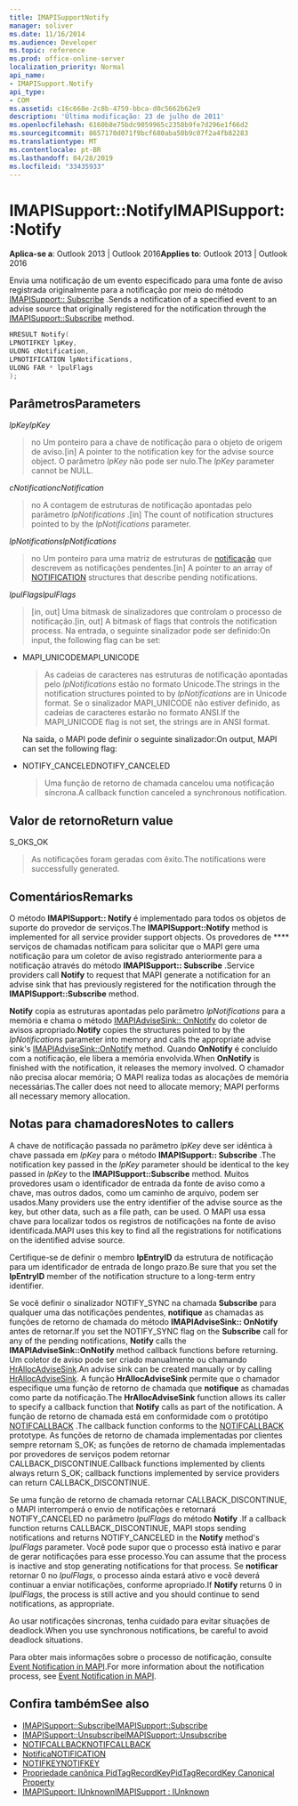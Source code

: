 ```yaml
---
title: IMAPISupportNotify
manager: soliver
ms.date: 11/16/2014
ms.audience: Developer
ms.topic: reference
ms.prod: office-online-server
localization_priority: Normal
api_name:
- IMAPISupport.Notify
api_type:
- COM
ms.assetid: c16c668e-2c8b-4759-bbca-d0c5662b62e9
description: 'Última modificação: 23 de julho de 2011'
ms.openlocfilehash: 6160b8e75bdc9059965c2358b9fe7d296e1f66d2
ms.sourcegitcommit: 8657170d071f9bcf680aba50b9c07f2a4fb82283
ms.translationtype: MT
ms.contentlocale: pt-BR
ms.lasthandoff: 04/28/2019
ms.locfileid: "33435933"
---
```

# <a name="imapisupportnotify"></a><span data-ttu-id="0d997-103">IMAPISupport::Notify</span><span class="sxs-lookup"><span data-stu-id="0d997-103">IMAPISupport::Notify</span></span>

<span data-ttu-id="0d997-104">**Aplica-se a**: Outlook 2013 | Outlook 2016</span><span class="sxs-lookup"><span data-stu-id="0d997-104">**Applies to**: Outlook 2013 | Outlook 2016</span></span> 
  
<span data-ttu-id="0d997-105">Envia uma notificação de um evento especificado para uma fonte de aviso registrada originalmente para a notificação por meio do método [IMAPISupport:: Subscribe](imapisupport-subscribe.md) .</span><span class="sxs-lookup"><span data-stu-id="0d997-105">Sends a notification of a specified event to an advise source that originally registered for the notification through the [IMAPISupport::Subscribe](imapisupport-subscribe.md) method.</span></span> 
  
```cpp
HRESULT Notify(
LPNOTIFKEY lpKey,
ULONG cNotification,
LPNOTIFICATION lpNotifications,
ULONG FAR * lpulFlags
);
```

## <a name="parameters"></a><span data-ttu-id="0d997-106">Parâmetros</span><span class="sxs-lookup"><span data-stu-id="0d997-106">Parameters</span></span>

<span data-ttu-id="0d997-107">_lpKey_</span><span class="sxs-lookup"><span data-stu-id="0d997-107">_lpKey_</span></span>
  
> <span data-ttu-id="0d997-108">no Um ponteiro para a chave de notificação para o objeto de origem de aviso.</span><span class="sxs-lookup"><span data-stu-id="0d997-108">[in] A pointer to the notification key for the advise source object.</span></span> <span data-ttu-id="0d997-109">O parâmetro _lpKey_ não pode ser nulo.</span><span class="sxs-lookup"><span data-stu-id="0d997-109">The  _lpKey_ parameter cannot be NULL.</span></span> 
    
<span data-ttu-id="0d997-110">_cNotification_</span><span class="sxs-lookup"><span data-stu-id="0d997-110">_cNotification_</span></span>
  
> <span data-ttu-id="0d997-111">no A contagem de estruturas de notificação apontadas pelo parâmetro _lpNotifications_ .</span><span class="sxs-lookup"><span data-stu-id="0d997-111">[in] The count of notification structures pointed to by the  _lpNotifications_ parameter.</span></span> 
    
<span data-ttu-id="0d997-112">_lpNotifications_</span><span class="sxs-lookup"><span data-stu-id="0d997-112">_lpNotifications_</span></span>
  
> <span data-ttu-id="0d997-113">no Um ponteiro para uma matriz de estruturas de [notificação](notification.md) que descrevem as notificações pendentes.</span><span class="sxs-lookup"><span data-stu-id="0d997-113">[in] A pointer to an array of [NOTIFICATION](notification.md) structures that describe pending notifications.</span></span> 
    
<span data-ttu-id="0d997-114">_lpulFlags_</span><span class="sxs-lookup"><span data-stu-id="0d997-114">_lpulFlags_</span></span>
  
> <span data-ttu-id="0d997-115">[in, out] Uma bitmask de sinalizadores que controlam o processo de notificação.</span><span class="sxs-lookup"><span data-stu-id="0d997-115">[in, out] A bitmask of flags that controls the notification process.</span></span> <span data-ttu-id="0d997-116">Na entrada, o seguinte sinalizador pode ser definido:</span><span class="sxs-lookup"><span data-stu-id="0d997-116">On input, the following flag can be set:</span></span>
    
  - <span data-ttu-id="0d997-117">MAPI_UNICODE</span><span class="sxs-lookup"><span data-stu-id="0d997-117">MAPI_UNICODE</span></span> 
    
    > <span data-ttu-id="0d997-118">As cadeias de caracteres nas estruturas de notificação apontadas pelo _lpNotifications_ estão no formato Unicode.</span><span class="sxs-lookup"><span data-stu-id="0d997-118">The strings in the notification structures pointed to by  _lpNotifications_ are in Unicode format.</span></span> <span data-ttu-id="0d997-119">Se o sinalizador MAPI_UNICODE não estiver definido, as cadeias de caracteres estarão no formato ANSI.</span><span class="sxs-lookup"><span data-stu-id="0d997-119">If the MAPI_UNICODE flag is not set, the strings are in ANSI format.</span></span> 

    <span data-ttu-id="0d997-120">Na saída, o MAPI pode definir o seguinte sinalizador:</span><span class="sxs-lookup"><span data-stu-id="0d997-120">On output, MAPI can set the following flag:</span></span>
        
  - <span data-ttu-id="0d997-121">NOTIFY_CANCELED</span><span class="sxs-lookup"><span data-stu-id="0d997-121">NOTIFY_CANCELED</span></span> 
    
    > <span data-ttu-id="0d997-122">Uma função de retorno de chamada cancelou uma notificação síncrona.</span><span class="sxs-lookup"><span data-stu-id="0d997-122">A callback function canceled a synchronous notification.</span></span>
    
## <a name="return-value"></a><span data-ttu-id="0d997-123">Valor de retorno</span><span class="sxs-lookup"><span data-stu-id="0d997-123">Return value</span></span>

<span data-ttu-id="0d997-124">S_OK</span><span class="sxs-lookup"><span data-stu-id="0d997-124">S_OK</span></span> 
  
> <span data-ttu-id="0d997-125">As notificações foram geradas com êxito.</span><span class="sxs-lookup"><span data-stu-id="0d997-125">The notifications were successfully generated.</span></span>
    
## <a name="remarks"></a><span data-ttu-id="0d997-126">Comentários</span><span class="sxs-lookup"><span data-stu-id="0d997-126">Remarks</span></span>

<span data-ttu-id="0d997-127">O método **IMAPISupport:: Notify** é implementado para todos os objetos de suporte do provedor de serviços.</span><span class="sxs-lookup"><span data-stu-id="0d997-127">The **IMAPISupport::Notify** method is implemented for all service provider support objects.</span></span> <span data-ttu-id="0d997-128">Os provedores de \*\*\*\* serviços de chamadas notificam para solicitar que o MAPI gere uma notificação para um coletor de aviso registrado anteriormente para a notificação através do método **IMAPISupport:: Subscribe** .</span><span class="sxs-lookup"><span data-stu-id="0d997-128">Service providers call **Notify** to request that MAPI generate a notification for an advise sink that has previously registered for the notification through the **IMAPISupport::Subscribe** method.</span></span> 
  
<span data-ttu-id="0d997-129">**Notify** copia as estruturas apontadas pelo parâmetro _lpNotifications_ para a memória e chama o método [IMAPIAdviseSink:: OnNotify](imapiadvisesink-onnotify.md) do coletor de avisos apropriado.</span><span class="sxs-lookup"><span data-stu-id="0d997-129">**Notify** copies the structures pointed to by the  _lpNotifications_ parameter into memory and calls the appropriate advise sink's [IMAPIAdviseSink::OnNotify](imapiadvisesink-onnotify.md) method.</span></span> <span data-ttu-id="0d997-130">Quando **OnNotify** é concluído com a notificação, ele libera a memória envolvida.</span><span class="sxs-lookup"><span data-stu-id="0d997-130">When **OnNotify** is finished with the notification, it releases the memory involved.</span></span> <span data-ttu-id="0d997-131">O chamador não precisa alocar memória; O MAPI realiza todas as alocações de memória necessárias.</span><span class="sxs-lookup"><span data-stu-id="0d997-131">The caller does not need to allocate memory; MAPI performs all necessary memory allocation.</span></span> 
  
## <a name="notes-to-callers"></a><span data-ttu-id="0d997-132">Notas para chamadores</span><span class="sxs-lookup"><span data-stu-id="0d997-132">Notes to callers</span></span>

<span data-ttu-id="0d997-133">A chave de notificação passada no parâmetro _lpKey_ deve ser idêntica à chave passada em _lpKey_ para o método **IMAPISupport:: Subscribe** .</span><span class="sxs-lookup"><span data-stu-id="0d997-133">The notification key passed in the  _lpKey_ parameter should be identical to the key passed in  _lpKey_ to the **IMAPISupport::Subscribe** method.</span></span> <span data-ttu-id="0d997-134">Muitos provedores usam o identificador de entrada da fonte de aviso como a chave, mas outros dados, como um caminho de arquivo, podem ser usados.</span><span class="sxs-lookup"><span data-stu-id="0d997-134">Many providers use the entry identifier of the advise source as the key, but other data, such as a file path, can be used.</span></span> <span data-ttu-id="0d997-135">O MAPI usa essa chave para localizar todos os registros de notificações na fonte de aviso identificada.</span><span class="sxs-lookup"><span data-stu-id="0d997-135">MAPI uses this key to find all the registrations for notifications on the identified advise source.</span></span> 
  
<span data-ttu-id="0d997-136">Certifique-se de definir o membro **lpEntryID** da estrutura de notificação para um identificador de entrada de longo prazo.</span><span class="sxs-lookup"><span data-stu-id="0d997-136">Be sure that you set the **lpEntryID** member of the notification structure to a long-term entry identifier.</span></span> 
  
<span data-ttu-id="0d997-137">Se você definir o sinalizador NOTIFY_SYNC na chamada **Subscribe** para qualquer uma das notificações pendentes, **notifique** as chamadas as funções de retorno de chamada do método **IMAPIAdviseSink:: OnNotify** antes de retornar.</span><span class="sxs-lookup"><span data-stu-id="0d997-137">If you set the NOTIFY_SYNC flag on the **Subscribe** call for any of the pending notifications, **Notify** calls the **IMAPIAdviseSink::OnNotify** method callback functions before returning.</span></span> <span data-ttu-id="0d997-138">Um coletor de aviso pode ser criado manualmente ou chamando [HrAllocAdviseSink](hrallocadvisesink.md).</span><span class="sxs-lookup"><span data-stu-id="0d997-138">An advise sink can be created manually or by calling [HrAllocAdviseSink](hrallocadvisesink.md).</span></span> <span data-ttu-id="0d997-139">A função **HrAllocAdviseSink** permite que o chamador especifique uma função de retorno de chamada que **notifique** as chamadas como parte da notificação.</span><span class="sxs-lookup"><span data-stu-id="0d997-139">The **HrAllocAdviseSink** function allows its caller to specify a callback function that **Notify** calls as part of the notification.</span></span> <span data-ttu-id="0d997-140">A função de retorno de chamada está em conformidade com o protótipo [NOTIFCALLBACK](notifcallback.md) .</span><span class="sxs-lookup"><span data-stu-id="0d997-140">The callback function conforms to the [NOTIFCALLBACK](notifcallback.md) prototype.</span></span> <span data-ttu-id="0d997-141">As funções de retorno de chamada implementadas por clientes sempre retornam S_OK; as funções de retorno de chamada implementadas por provedores de serviços podem retornar CALLBACK_DISCONTINUE.</span><span class="sxs-lookup"><span data-stu-id="0d997-141">Callback functions implemented by clients always return S_OK; callback functions implemented by service providers can return CALLBACK_DISCONTINUE.</span></span> 
  
<span data-ttu-id="0d997-142">Se uma função de retorno de chamada retornar CALLBACK_DISCONTINUE, o MAPI interromperá o envio de notificações e retornará NOTIFY_CANCELED no parâmetro _lpulFlags_ do método **Notify** .</span><span class="sxs-lookup"><span data-stu-id="0d997-142">If a callback function returns CALLBACK_DISCONTINUE, MAPI stops sending notifications and returns NOTIFY_CANCELED in the **Notify** method's  _lpulFlags_ parameter.</span></span> <span data-ttu-id="0d997-143">Você pode supor que o processo está inativo e parar de gerar notificações para esse processo.</span><span class="sxs-lookup"><span data-stu-id="0d997-143">You can assume that the process is inactive and stop generating notifications for that process.</span></span> <span data-ttu-id="0d997-144">Se **notificar** retornar 0 no _lpulFlags_, o processo ainda estará ativo e você deverá continuar a enviar notificações, conforme apropriado.</span><span class="sxs-lookup"><span data-stu-id="0d997-144">If **Notify** returns 0 in  _lpulFlags_, the process is still active and you should continue to send notifications, as appropriate.</span></span>
  
<span data-ttu-id="0d997-145">Ao usar notificações síncronas, tenha cuidado para evitar situações de deadlock.</span><span class="sxs-lookup"><span data-stu-id="0d997-145">When you use synchronous notifications, be careful to avoid deadlock situations.</span></span>
  
<span data-ttu-id="0d997-146">Para obter mais informações sobre o processo de notificação, consulte [Event Notification in MAPI](event-notification-in-mapi.md).</span><span class="sxs-lookup"><span data-stu-id="0d997-146">For more information about the notification process, see [Event Notification in MAPI](event-notification-in-mapi.md).</span></span> 
  
## <a name="see-also"></a><span data-ttu-id="0d997-147">Confira também</span><span class="sxs-lookup"><span data-stu-id="0d997-147">See also</span></span>

- [<span data-ttu-id="0d997-148">IMAPISupport::Subscribe</span><span class="sxs-lookup"><span data-stu-id="0d997-148">IMAPISupport::Subscribe</span></span>](imapisupport-subscribe.md)  
- [<span data-ttu-id="0d997-149">IMAPISupport::Unsubscribe</span><span class="sxs-lookup"><span data-stu-id="0d997-149">IMAPISupport::Unsubscribe</span></span>](imapisupport-unsubscribe.md)  
- [<span data-ttu-id="0d997-150">NOTIFCALLBACK</span><span class="sxs-lookup"><span data-stu-id="0d997-150">NOTIFCALLBACK</span></span>](notifcallback.md) 
- [<span data-ttu-id="0d997-151">Notifica</span><span class="sxs-lookup"><span data-stu-id="0d997-151">NOTIFICATION</span></span>](notification.md)  
- [<span data-ttu-id="0d997-152">NOTIFKEY</span><span class="sxs-lookup"><span data-stu-id="0d997-152">NOTIFKEY</span></span>](notifkey.md)  
- [<span data-ttu-id="0d997-153">Propriedade canônica PidTagRecordKey</span><span class="sxs-lookup"><span data-stu-id="0d997-153">PidTagRecordKey Canonical Property</span></span>](pidtagrecordkey-canonical-property.md)  
- [<span data-ttu-id="0d997-154">IMAPISupport: IUnknown</span><span class="sxs-lookup"><span data-stu-id="0d997-154">IMAPISupport : IUnknown</span></span>](imapisupportiunknown.md)

